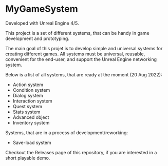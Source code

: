 # MyGameSystem

Developed with Unreal Engine 4/5. 
 
This project is a set of different systems, that can be handy in game development and prototyping. 
 
The main goal of this projet is to develop simple and universal systems for creating different games. All systems must be universal, reusable, convenient for the end-user, and support the Unreal Engine networking system. 
 
Below is a list of all systems, that are ready at the moment (20 Aug 2022): 
- Action system
- Condition system
- Dialog system
- Interaction system
- Quest system
- Stats system
- Advanced object
- Inventory system
 
Systems, that are in a process of development/reworking: 
- Save-load system 
 
Checkout the Releases page of this repository, if you are interested in a short playable demo.
